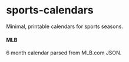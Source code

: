 # sports-calendars
Minimal, printable calendars for sports seasons.

#### MLB
6 month calendar parsed from MLB.com JSON.
